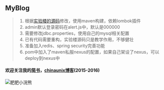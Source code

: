 ## MyBlog
> 1. 根据[实验楼的源码](https://www.shiyanlou.com/courses/930)修改，使用maven构建，依赖lombok插件
> 2. admin默认登录密码在alert.js中，默认是000000
> 3. 需要修改jdbc.properties，使用自己的mysql相关配置
> 4. 已有代码需要重构，实验楼源码只是教学作用，不够健壮
> 5. 准备加入redis、spring security完善功能
> 6. pom中加入了maven私服nexus的配置，如果自己架设了nexus，可以deploy到nexus中
#### 欢迎关注我的[简书](http://www.jianshu.com/u/4c0c1fda9313)，[chinaunix博客](http://blog.chinaunix.net/uid/30592332.html)(2015-2016)


![肥肥小浣熊](http://upload-images.jianshu.io/upload_images/7504966-312110be9245b60c.jpeg?imageMogr2/auto-orient/strip%7CimageView2/2/w/1240)
